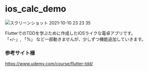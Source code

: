 # ios_calc_demo
![スクリーンショット 2021-10-10 23 23 35](https://user-images.githubusercontent.com/71998099/136699900-6d98d23c-3e69-45ae-aa7a-2c8adf781ae7.png)

FlutterでのTDDを学ぶために作成したIOSライクな電卓アプリです。<br>
「+/-」, 「%」 など一部動きませんが、少しずつ機能追加していきます。<br>

### 参考サイト様
https://www.udemy.com/course/flutter-tdd/

